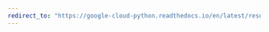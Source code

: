 ```yaml
---
redirect_to: "https://google-cloud-python.readthedocs.io/en/latest/resource-manager/changelog.html"
---
```

